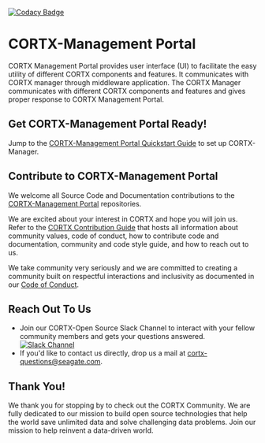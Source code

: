 <!--
CORTX-CSM: CORTX Management web and CLI interface.
Copyright (c) 2020 Seagate Technology LLC and/or its Affiliates
This program is free software: you can redistribute it and/or modify
it under the terms of the GNU Affero General Public License as published
by the Free Software Foundation, either version 3 of the License, or
(at your option) any later version.
This program is distributed in the hope that it will be useful,
but WITHOUT ANY WARRANTY; without even the implied warranty of
MERCHANTABILITY or FITNESS FOR A PARTICULAR PURPOSE. See the
GNU Affero General Public License for more details.
You should have received a copy of the GNU Affero General Public License
along with this program. If not, see <https://www.gnu.org/licenses/>.
For any questions about this software or licensing,
please email opensource@seagate.com or cortx-questions@seagate.com.
-->

[![Codacy Badge](https://app.codacy.com/project/badge/Grade/425586a14b004e9d8a9a3f3f48f7b65e)](https://www.codacy.com?utm_source=github.com&amp;utm_medium=referral&amp;utm_content=Seagate/cortx-csm&amp;utm_campaign=Badge_Grade)

# CORTX-Management Portal

CORTX Management Portal provides user interface (UI) to facilitate the easy utility of different CORTX components and features. It communicates with CORTX manager through middleware application. The CORTX Manager communicates with different CORTX components and features and gives proper response to CORTX Management Portal.

## Get CORTX-Management Portal Ready! 

Jump to the [CORTX-Management Portal Quickstart Guide](Cortx-ManagementPortalQuickstartGuide.md) to set up CORTX-Manager. 

## Contribute to CORTX-Management Portal

We welcome all Source Code and Documentation contributions to the [CORTX-Management Portal](https://github.com/Seagate/cortx/blob/main/doc/SuggestedContributions.md) repositories.  

We are excited about your interest in CORTX and hope you will join us. Refer to the [CORTX Contribution Guide](https://github.com/Seagate/cortx/blob/main/doc/CORTXContributionGuide.md) that hosts all information about community values, code of conduct, how to contribute code and documentation, community and code style guide, and how to reach out to us. 

We take community very seriously and we are committed to creating a community built on respectful interactions and inclusivity as documented in our [Code of Conduct](https://github.com/Seagate/cortx/blob/main/CODE_OF_CONDUCT.md).

## Reach Out To Us

- Join our CORTX-Open Source Slack Channel to interact with your fellow community members and gets your questions answered. [![Slack Channel](https://img.shields.io/badge/chat-on%20Slack-blue)](https://join.slack.com/t/cortxcommunity/shared_invite/zt-femhm3zm-yiCs5V9NBxh89a_709FFXQ?)
- If you'd like to contact us directly, drop us a mail at cortx-questions@seagate.com.

## Thank You!

We thank you for stopping by to check out the CORTX Community. We are fully dedicated to our mission to build open source technologies that help the world save unlimited data and solve challenging data problems. Join our mission to help reinvent a data-driven world.
